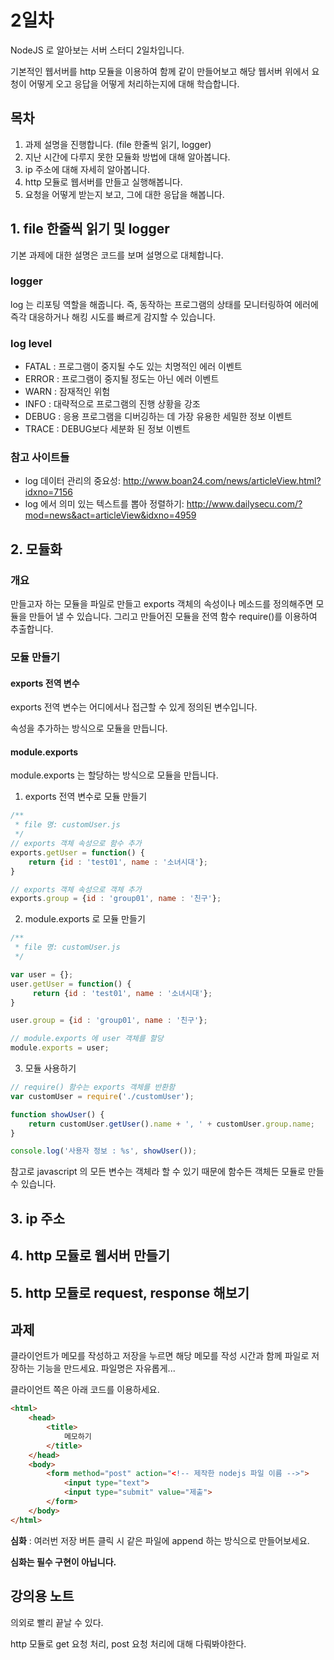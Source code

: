 # 2일차
NodeJS 로 알아보는 서버 스터디 2일차입니다.

기본적인 웹서버를 http 모듈을 이용하여 함께 같이 만들어보고 해당 웹서버 위에서
요청이 어떻게 오고 응답을 어떻게 처리하는지에 대해 학습합니다.

## 목차
1.  과제 설명을 진행합니다. (file 한줄씩 읽기, logger)
2.  지난 시간에 다루지 못한 모듈화 방법에 대해 알아봅니다.
3.  ip 주소에 대해 자세히 알아봅니다.
4.  http 모듈로 웹서버를 만들고 실행해봅니다.
5.  요청을 어떻게 받는지 보고, 그에 대한 응답을 해봅니다.

## 1. file 한줄씩 읽기 및 logger
기본 과제에 대한 설명은 코드를 보며 설명으로 대체합니다.

### logger
log 는 리포팅 역할을 해줍니다. 즉, 동작하는 프로그램의 상태를 모니터링하여 에러에 즉각 대응하거나
해킹 시도를 빠르게 감지할 수 있습니다.

### log level
-   FATAL : 프로그램이 중지될 수도 있는 치명적인 에러 이벤트
-   ERROR : 프로그램이 중지될 정도는 아닌 에러 이벤트
-   WARN : 잠재적인 위험
-   INFO : 대략적으로 프로그램의 진행 상황을 강조
-   DEBUG : 응용 프로그램을 디버깅하는 데 가장 유용한 세밀한 정보 이벤트
-   TRACE : DEBUG보다 세분화 된 정보 이벤트

### 참고 사이트들
-   log 데이터 관리의 중요성: <http://www.boan24.com/news/articleView.html?idxno=7156>
-   log 에서 의미 있는 텍스트를 뽑아 정렬하기: <http://www.dailysecu.com/?mod=news&act=articleView&idxno=4959>

## 2. 모듈화
### 개요
만들고자 하는 모듈을 파일로 만들고 exports 객체의 속성이나 메소드를 정의해주면 모듈을 만들어 낼 수 있습니다.
그리고 만들어진 모듈을 전역 함수 require()를 이용하여 추출합니다.

### 모듈 만들기
#### exports 전역 변수
exports 전역 변수는 어디에서나 접근할 수 있게 정의된 변수입니다.

속성을 추가하는 방식으로 모듈을 만듭니다.

#### module.exports
module.exports 는 할당하는 방식으로 모듈을 만듭니다.

1.  exports 전역 변수로 모듈 만들기
```js
/**
 * file 명: customUser.js
 */
// exports 객체 속성으로 함수 추가
exports.getUser = function() {
    return {id : 'test01', name : '소녀시대'};
}

// exports 객체 속성으로 객체 추가
exports.group = {id : 'group01', name : '친구'};
```

2.  module.exports 로 모듈 만들기
```js
/**
 * file 명: customUser.js
 */

var user = {};
user.getUser = function() {
     return {id : 'test01', name : '소녀시대'};
}

user.group = {id : 'group01', name : '친구'};

// module.exports 에 user 객체를 할당
module.exports = user;
```

3.  모듈 사용하기
```js
// require() 함수는 exports 객체를 반환함
var customUser = require('./customUser');

function showUser() {
    return customUser.getUser().name + ', ' + customUser.group.name;
}

console.log('사용자 정보 : %s', showUser());
```

참고로 javascript 의 모든 변수는 객체라 할 수 있기 때문에 함수든 객체든 모듈로 만들 수 있습니다.

## 3. ip 주소

## 4. http 모듈로 웹서버 만들기

## 5. http 모듈로 request, response 해보기

## 과제

클라이언트가 메모를 작성하고 저장을 누르면 해당 메모를 작성 시간과 함께 파일로 저장하는
기능을 만드세요. 파일명은 자유롭게...

클라이언트 쪽은 아래 코드를 이용하세요.

```html
<html>
    <head>
        <title>
            메모하기
        </title>
    </head>
    <body>
        <form method="post" action="<!-- 제작한 nodejs 파일 이름 -->">
            <input type="text">
            <input type="submit" value="제출">
        </form>
    </body>
</html>
```

__심화__ : 여러번 저장 버튼 클릭 시 같은 파일에 append
하는 방식으로 만들어보세요.

__심화는 필수 구현이 아닙니다.__

## 강의용 노트
의외로 빨리 끝날 수 있다.

http 모듈로 get 요청 처리, post 요청 처리에 대해 다뤄봐야한다.

